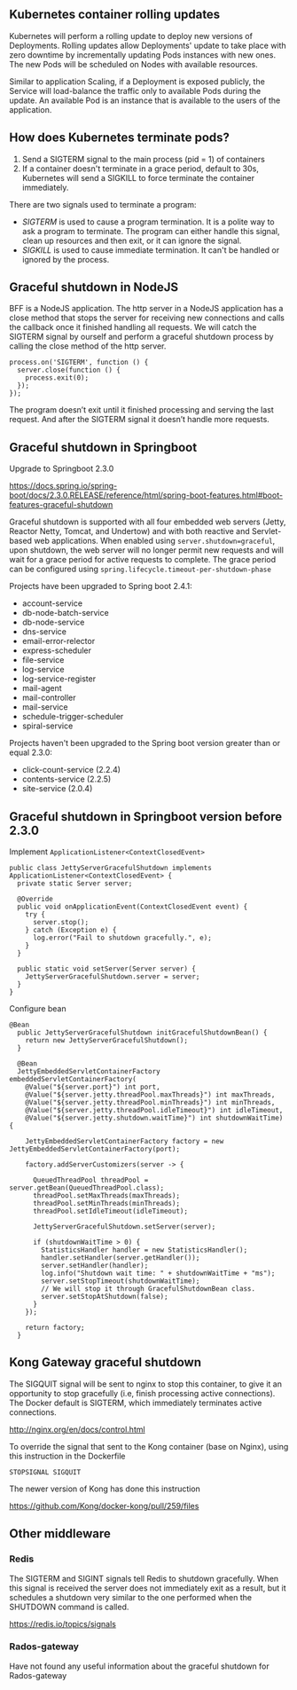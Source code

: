 ## Kubernetes container rolling updates

Kubernetes will perform a rolling update to deploy new versions of Deployments. Rolling updates allow Deployments' update to take place with zero downtime by incrementally updating Pods instances with new ones. The new Pods will be scheduled on Nodes with available resources.

Similar to application Scaling, if a Deployment is exposed publicly, the Service will load-balance the traffic only to available Pods during the update. An available Pod is an instance that is available to the users of the application.

## How does Kubernetes terminate pods?

1. Send a SIGTERM signal to the main process (pid = 1) of containers
2. If a container doesn't terminate in a grace period, default to 30s, Kubernetes will send a SIGKILL to force terminate the container immediately.

There are two signals used to terminate a program:

* *SIGTERM* is used to cause a program termination. It is a polite way to ask a program to terminate. The program can either handle this signal, clean up resources and then exit, or it can ignore the signal.
* *SIGKILL* is used to cause immediate termination. It can't be handled or ignored by the process.

## Graceful shutdown in NodeJS

BFF is a NodeJS application. The http server in a NodeJS application has a close method that stops the server for receiving new connections and calls the callback once it finished handling all requests. We will catch the SIGTERM signal by ourself and perform a graceful shutdown process by calling the close method of the http server.

```JS
process.on('SIGTERM', function () {
  server.close(function () {
    process.exit(0);
  });
});
```

The program doesn’t exit until it finished processing and serving the last request. And after the SIGTERM signal it doesn’t handle more requests.

## Graceful shutdown in Springboot

Upgrade to Springboot 2.3.0

https://docs.spring.io/spring-boot/docs/2.3.0.RELEASE/reference/html/spring-boot-features.html#boot-features-graceful-shutdown

Graceful shutdown is supported with all four embedded web servers (Jetty, Reactor Netty, Tomcat, and Undertow) and with both reactive and Servlet-based web applications. When enabled using `server.shutdown=graceful`, upon shutdown, the web server will no longer permit new requests and will wait for a grace period for active requests to complete. The grace period can be configured using `spring.lifecycle.timeout-per-shutdown-phase`

Projects have been upgraded to Spring boot 2.4.1:

* account-service
* db-node-batch-service
* db-node-service
* dns-service
* email-error-relector
* express-scheduler
* file-service
* log-service
* log-service-register
* mail-agent
* mail-controller
* mail-service
* schedule-trigger-scheduler
* spiral-service

Projects haven't been upgraded to the Spring boot version greater than or equal 2.3.0:

* click-count-service (2.2.4)
* contents-service (2.2.5)
* site-service (2.0.4)

## Graceful shutdown in Springboot version before 2.3.0

Implement `ApplicationListener<ContextClosedEvent>`

```
public class JettyServerGracefulShutdown implements ApplicationListener<ContextClosedEvent> {
  private static Server server;

  @Override
  public void onApplicationEvent(ContextClosedEvent event) {
    try {
      server.stop();
    } catch (Exception e) {
      log.error("Fail to shutdown gracefully.", e);
    }
  }

  public static void setServer(Server server) {
    JettyServerGracefulShutdown.server = server;
  }
}
```

Configure bean

```
@Bean
  public JettyServerGracefulShutdown initGracefulShutdownBean() {
    return new JettyServerGracefulShutdown();
  }

  @Bean
  JettyEmbeddedServletContainerFactory embeddedServletContainerFactory(
    @Value("${server.port}") int port,
    @Value("${server.jetty.threadPool.maxThreads}") int maxThreads,
    @Value("${server.jetty.threadPool.minThreads}") int minThreads,
    @Value("${server.jetty.threadPool.idleTimeout}") int idleTimeout,
    @Value("${server.jetty.shutdown.waitTime}") int shutdownWaitTime) {

    JettyEmbeddedServletContainerFactory factory = new JettyEmbeddedServletContainerFactory(port);

    factory.addServerCustomizers(server -> {

      QueuedThreadPool threadPool = server.getBean(QueuedThreadPool.class);
      threadPool.setMaxThreads(maxThreads);
      threadPool.setMinThreads(minThreads);
      threadPool.setIdleTimeout(idleTimeout);

      JettyServerGracefulShutdown.setServer(server);

      if (shutdownWaitTime > 0) {
        StatisticsHandler handler = new StatisticsHandler();
        handler.setHandler(server.getHandler());
        server.setHandler(handler);
        log.info("Shutdown wait time: " + shutdownWaitTime + "ms");
        server.setStopTimeout(shutdownWaitTime);
        // We will stop it through GracefulShutdownBean class.
        server.setStopAtShutdown(false);
      }
    });

    return factory;
  }
```  

## Kong Gateway graceful shutdown

The SIGQUIT signal will be sent to nginx to stop this container, to give it an opportunity to stop gracefully (i.e, finish processing active connections). The Docker default is SIGTERM, which immediately terminates active connections. 

http://nginx.org/en/docs/control.html

To override the signal that sent to the Kong container (base on Nginx), using this instruction in the Dockerfile

```
STOPSIGNAL SIGQUIT
```

The newer version of Kong has done this instruction

https://github.com/Kong/docker-kong/pull/259/files

## Other middleware

### Redis 

The SIGTERM and SIGINT signals tell Redis to shutdown gracefully. When this signal is received the server does not immediately exit as a result, but it schedules a shutdown very similar to the one performed when the SHUTDOWN command is called.

https://redis.io/topics/signals

### Rados-gateway

Have not found any useful information about the graceful shutdown for Rados-gateway
